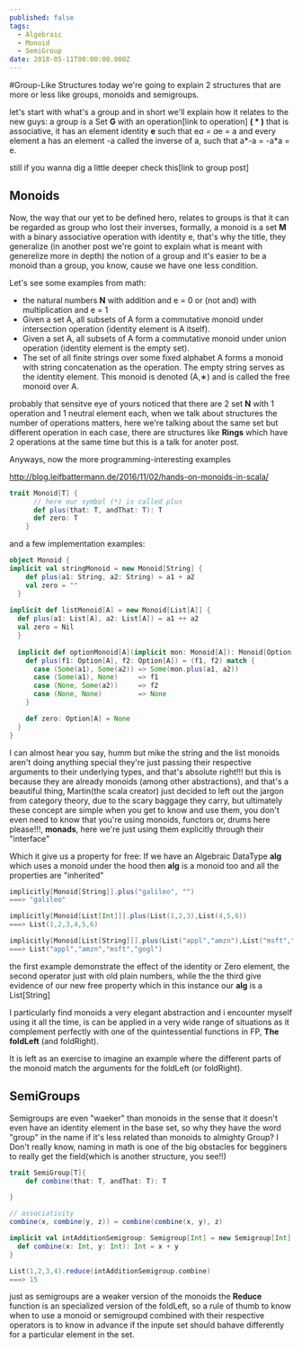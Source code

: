 ```yaml
---
published: false
tags:
  - Algebraic
  - Monoid
  - SemiGroup
date: 2018-05-11T00:00:00.000Z
---
```

#Group-Like Structures
today we're going to explain 2 structures that are more or less like groups, monoids and semigroups.


let's start with what's a group and in short we'll explain how it relates to the new guys: a group is a Set **G** with an operation[link to operation] **( * )** that is associative, it has an element identity **e** such that e*a = a*e = a and every element a has an element -a called the inverse of a, such that a*-a = -a*a = e.

still if you wanna dig a little deeper check this[link to group post]

## Monoids


Now, the way that our yet to be defined hero, relates to groups is that it can be regarded as group who lost their inverses, formally, a monoid is a set **M** with a binary associative operation with identity e, that's why the title, they generalize (in another post we're goint to explain what is meant with generelize more in depth) the notion of a group and  it's easier to be a monoid than a group, you know, cause we have one less condition.

Let's see some examples from math:

* the natural numbers **N** with addition and e = 0 or (not and) with multiplication and e = 1
* Given a set A, all subsets of A form a commutative monoid under intersection operation (identity element is A itself).
* Given a set A, all subsets of A form a commutative monoid under union operation (identity element is the empty set).
* The set of all finite strings over some fixed alphabet A forms a monoid with string concatenation as the operation. The empty string serves as the identity element. This monoid is denoted (A,∗) and is called the free monoid over A.

probably that sensitve eye of yours noticed that there are 2  set **N** with 1 operation and 1 neutral element each, when we talk about structures the number of operations matters, here we're talking about the same set but different operation in each case, there are structures like **Rings** which have 2 operations at the same time but this is a talk for anoter post.

Anyways, now the more programming-interesting examples

http://blog.leifbattermann.de/2016/11/02/hands-on-monoids-in-scala/

~~~scala
trait Monoid[T] {
	  // here our symbol (*) is called plus
	  def plus(that: T, andThat: T): T 
	  def zero: T
	}
~~~

and a few implementation examples:

~~~scala
object Monoid {
implicit val stringMonoid = new Monoid[String] {
    def plus(a1: String, a2: String) = a1 + a2
    val zero = ""
  }
  
implicit def listMonoid[A] = new Monoid[List[A]] {
  def plus(a1: List[A], a2: List[A]) = a1 ++ a2
  val zero = Nil
  }
  
  implicit def optionMonoid[A](implicit mon: Monoid[A]): Monoid[Option[A]] = new Monoid[Option[A]] {
    def plus(f1: Option[A], f2: Option[A]) = (f1, f2) match {
      case (Some(a1), Some(a2)) => Some(mon.plus(a1, a2))
      case (Some(a1), None)     => f1
      case (None, Some(a2))     => f2
      case (None, None)         => None
    }

    def zero: Option[A] = None
  }
}
~~~

I can almost hear you say, humm but mike the string and the list monoids aren't doing anything special they're just passing their respective arguments to their underlying types, and that's absolute right!!! but this is because they are already monoids (among other abstractions), and that's a beautiful thing, Martin(the scala creator) just decided to left out the jargon from category theory, due to the scary baggage they carry, but ultimately these concept are simple when you get to know and use them, you don't even need to know that you're using monoids, functors or, drums here please!!!, **monads**, here we're just using them explicitly through their "interface"

Which it give us a property for free: If we have an Algebraic DataType **alg** which uses a monoid under the hood then **alg** is a monoid too and all the properties are "inherited"


~~~scala
implicitly[Monoid[String]].plus("galileo", "")
===> "galileo"

implicitly[Monoid[List[Int]]].plus(List(1,2,3),List(4,5,6))
===> List(1,2,3,4,5,6)

implicitly[Monoid[List[String]]].plus(List("appl","amzn"),List("msft","gogl"))
===> List("appl","amzn","msft","gogl")

~~~
 the first example demonstrate the effect of the identity or Zero element, the second operator just with old plain numbers, while the the third give evidence of our new free property which in this instance our **alg** is a List[String]

I particularly find monoids a very elegant abstraction and i encounter myself using it all the time, is can be applied in a very wide range of situations as it complement perfectly with one of the 
quintessential functions in FP, **The foldLeft** (and foldRight).

It is left as an exercise to imagine an example where the different parts of the monoid match the arguments for the foldLeft (or foldRight).

## SemiGroups

Semigroups are even "waeker" than monoids in the sense that it doesn't even have an identity element in the base set, so why they have the word "group" in the name if it's less related than monoids to almighty Group? I Don't really know, naming in math is one of the big obstacles for begginers to really get the field(which is another structure, you see!!)

~~~scala
trait SemiGroup[T]{
	def combine(that: T, andThat: T): T

}

// associativity
combine(x, combine(y, z)) = combine(combine(x, y), z)

implicit val intAdditionSemigroup: Semigroup[Int] = new Semigroup[Int] {
  def combine(x: Int, y: Int): Int = x + y
}

List(1,2,3,4).reduce(intAdditionSemigroup.combine)
===> 15

~~~

just as semigroups are a weaker version of the monoids the **Reduce** function is an specialized version of the foldLeft, so a rule of thumb to know when to use a monoid or semigroupd combined with their respective operators is to know in advance if the inpute set should bahave differently for a particular element in the set.



